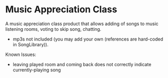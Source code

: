 # Music Appreciation Class

A music appreciation class product that allows adding of songs to music listening rooms, voting to skip song, chatting.

- mp3s not included (you may add your own (references are hard-coded in SongLibrary)).

Known Issues:
- leaving played room and coming back does not correctly indicate currently-playing song
